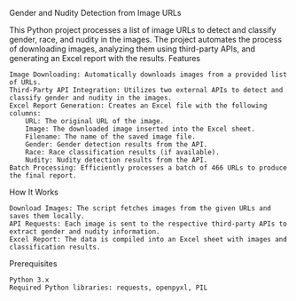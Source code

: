 Gender and Nudity Detection from Image URLs

This Python project processes a list of image URLs to detect and classify gender, race, and nudity in the images. The project automates the process of downloading images, analyzing them using third-party APIs, and generating an Excel report with the results.
Features

    Image Downloading: Automatically downloads images from a provided list of URLs.
    Third-Party API Integration: Utilizes two external APIs to detect and classify gender and nudity in the images.
    Excel Report Generation: Creates an Excel file with the following columns:
        URL: The original URL of the image.
        Image: The downloaded image inserted into the Excel sheet.
        Filename: The name of the saved image file.
        Gender: Gender detection results from the API.
        Race: Race classification results (if available).
        Nudity: Nudity detection results from the API.
    Batch Processing: Efficiently processes a batch of 466 URLs to produce the final report.

How It Works

    Download Images: The script fetches images from the given URLs and saves them locally.
    API Requests: Each image is sent to the respective third-party APIs to extract gender and nudity information.
    Excel Report: The data is compiled into an Excel sheet with images and classification results.

Prerequisites

    Python 3.x
    Required Python libraries: requests, openpyxl, PIL
